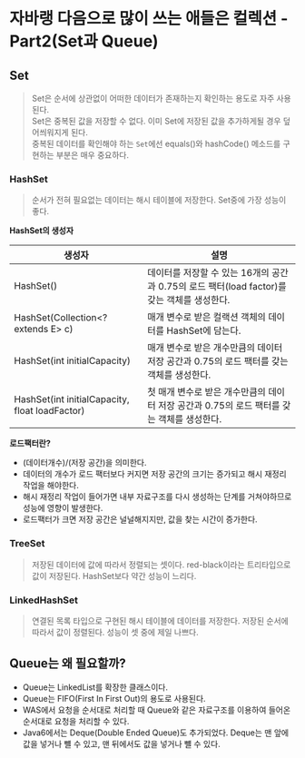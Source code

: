 # 자바랭 다음으로 많이 쓰는 애들은 컬렉션 - Part2(Set과 Queue)


## Set
> Set은 순서에 상관없이 어떠한 데이터가 존재하는지 확인하는 용도로 자주 사용된다.  
> Set은 중복된 값을 저장할 수 없다. 이미 Set에 저장된 값을 추가하게될 경우 덮어씌워지게 된다.  
> 중복된 데이터를 확인해야 하는 `Set`에선 equals()와 hashCode() 메소드를 구현하는 부분은 매우 중요하다.


### HashSet
> 순서가 전혀 필요없는 데이터는 해시 테이블에 저장한다. Set중에 가장 성능이 좋다.

**HashSet의 생성자**

| 생성자                                            | 설명                                                        |
|------------------------------------------------|-----------------------------------------------------------|
| HashSet()                                      | 데이터를 저장할 수 있는 16개의 공간과 0.75의 로드 팩터(load factor)를 갖는 객체를 생성한다. |
| HashSet(Collection<? extends E> c)             | 매개 변수로 받은 컬랙션 객체의 데이터를 HashSet에 담는다.                      |
| HashSet(int initialCapacity)                   | 매개 변수로 받은 개수만큼의 데이터 저장 공간과 0.75의 로드 팩터를 갖는 객체를 생성한다.      |
| HashSet(int initialCapacity, float loadFactor) | 첫 매개 변수로 받은 개수만큼의 데이터 저장 공간과 0.75의 로드 팩터를 갖는 객체를 생성한다.    |

**로드팩터란?**
- (데이터개수)/(저장 공간)을 의미한다.
- 데이터의 개수가 로드 팩터보다 커지면 저장 공간의 크기는 증가되고 해시 재정리 작업을 해야한다.
- 해시 재정리 작업이 들어가면 내부 자료구조를 다시 생성하는 단계를 거쳐야하므로 성능에 영향이 발생한다.
- 로드팩터가 크면 저장 공간은 널널해지지만, 값을 찾는 시간이 증가한다.

### TreeSet
> 저장된 데이터에 값에 따라서 정렬되는 셋이다. red-black이라는 트리타입으로 값이 저장된다. HashSet보다 약간 성능이 느리다.


### LinkedHashSet
> 연결된 목록 타입으로 구현된 해시 테이블에 데이터를 저장한다. 저장된 순서에 따라서 값이 정렬된다. 성능이 셋 중에 제일 나쁘다.

## Queue는 왜 필요할까?
- Queue는 LinkedList를 확장한 클래스이다.
- Queue는 FIFO(First In First Out)의 용도로 사용된다.
- WAS에서 요청을 순서대로 처리할 때 Queue와 같은 자료구조를 이용하여 들어온 순서대로 요청을 처리할 수 있다.
- Java6에서는 Deque(Double Ended Queue)도 추가되었다. Deque는 맨 앞에 값을 넣거나 뺼 수 있고, 맨 뒤에서도 값을 넣거나 뺼 수 있다.  